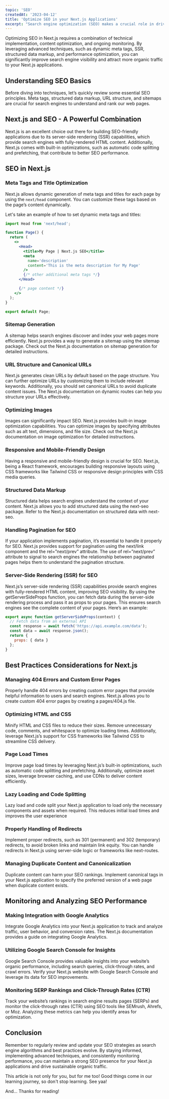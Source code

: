 ```yaml
---
topic: 'SEO'
createdAt: '2023-04-12'
title: 'Optimize SEO in your Next.js Applications'
excerpt: "Search engine optimization (SEO) makes a crucial role in driving organic traffic to websites. Next.js provides tools for building performant and SEO-friendly web applications. In this blog post, we will explore some techniques for optimizing SEO in Next.js Apps to enhance search engine visibility and attract more organic traffic."
---
```


Optimizing SEO in Next.js requires a combination of technical implementation, content optimization, and ongoing monitoring. By leveraging advanced techniques, such as dynamic meta tags, SSR, structured data markup, and performance optimization, you can significantly improve search engine visibility and attract more organic traffic to your Next.js applications.

## Understanding SEO Basics

Before diving into techniques, let’s quickly review some essential SEO principles. Meta tags, structured data markup, URL structure, and sitemaps are crucial for search engines to understand and rank our web pages.

## Next.js and SEO - A Powerful Combination

Next.js is an excellent choice out there for building SEO-friendly applications due to its server-side rendering (SSR) capabilities, which provide search engines with fully-rendered HTML content. Additionally, Next.js comes with built-in optimizations, such as automatic code splitting and prefetching, that contribute to better SEO performance.

## SEO in Next.js

### Meta Tags and Title Optimization

Next.js allows dynamic generation of meta tags and titles for each page by using the `next/head` component. You can customize these tags based on the page’s content dynamically.

Let's take an example of how to set dynamic meta tags and titles:

```jsx
import Head from 'next/head';

function Page() {
  return (
    <>
      <Head>
        <title>My Page | Next.js SEO</title>
        <meta
          name='description'
          content='This is the meta description for My Page'
        />
        {/* other additional meta tags */}
      </Head>

      {/* page content */}
    </>
  );
}

export default Page;
```

### Sitemap Generation

A sitemap helps search engines discover and index your web pages more efficiently. Next.js provides a way to generate a sitemap using the sitemap package. Check out the Next.js documentation on sitemap generation for detailed instructions.

### URL Structure and Canonical URLs

Next.js generates clean URLs by default based on the page structure. You can further optimize URLs by customizing them to include relevant keywords. Additionally, you should set canonical URLs to avoid duplicate content issues. The Next.js documentation on dynamic routes can help you structure your URLs effectively.

### Optimizing Images

Images can significantly impact SEO. Next.js provides built-in image optimization capabilities. You can optimize images by specifying attributes such as alt text, dimensions, and file size. Check out the Next.js documentation on image optimization for detailed instructions.

### Responsive and Mobile-Friendly Design

Having a responsive and mobile-friendly design is crucial for SEO. Next.js, being a React framework, encourages building responsive layouts using CSS frameworks like Tailwind CSS or responsive design principles with CSS media queries.

### Structured Data Markup

Structured data helps search engines understand the context of your content. Next.js allows you to add structured data using the next-seo package. Refer to the Next.js documentation on structured data with next-seo.

### Handling Pagination for SEO

If your application implements pagination, it’s essential to handle it properly for SEO. Next.js provides support for pagination using the next/link component and the rel=”next/prev” attribute. The use of rel=”next/prev” attribute to signal to search engines the relationship between paginated pages helps them to understand the pagination structure.

### Server-Side Rendering (SSR) for SEO

Next.js’s server-side rendering (SSR) capabilities provide search engines with fully-rendered HTML content, improving SEO visibility. By using the getServerSideProps function, you can fetch data during the server-side rendering process and pass it as props to your pages. This ensures search engines see the complete content of your pages. Here’s an example:

```jsx
export async function getServerSideProps(context) {
  // Fetch data from an external API
  const response = await fetch('https://api.example.com/data');
  const data = await response.json();
  return {
    props: { data }
  };
}
```

## Best Practices Considerations for Next.js

### Managing 404 Errors and Custom Error Pages

Properly handle 404 errors by creating custom error pages that provide helpful information to users and search engines. Next.js allows you to create custom 404 error pages by creating a pages/404.js file.

### Optimizing HTML and CSS

Minify HTML and CSS files to reduce their sizes. Remove unnecessary code, comments, and whitespace to optimize loading times. Additionally, leverage Next.js’s support for CSS frameworks like Tailwind CSS to streamline CSS delivery.

### Page Load Times

Improve page load times by leveraging Next.js’s built-in optimizations, such as automatic code splitting and prefetching. Additionally, optimize asset sizes, leverage browser caching, and use CDNs to deliver content efficiently.

### Lazy Loading and Code Splitting

Lazy load and code split your Next.js application to load only the necessary components and assets when required. This reduces initial load times and improves the user experience

### Properly Handling of Redirects

Implement proper redirects, such as 301 (permanent) and 302 (temporary) redirects, to avoid broken links and maintain link equity. You can handle redirects in Next.js using server-side logic or frameworks like next-routes.

### Managing Duplicate Content and Canonicalization

Duplicate content can harm your SEO rankings. Implement canonical tags in your Next.js application to specify the preferred version of a web page when duplicate content exists.

## Monitoring and Analyzing SEO Performance

### Making Integration with Google Analytics

Integrate Google Analytics into your Next.js application to track and analyze traffic, user behavior, and conversion rates. The Next.js documentation provides a guide on integrating Google Analytics.

### Utilizing Google Search Console for Insights

Google Search Console provides valuable insights into your website’s organic performance, including search queries, click-through rates, and crawl errors. Verify your Next.js website with Google Search Console and leverage its data for SEO improvements.

### Monitoring SERP Rankings and Click-Through Rates (CTR)

Track your website’s rankings in search engine results pages (SERPs) and monitor the click-through rates (CTR) using SEO tools like SEMrush, Ahrefs, or Moz. Analyzing these metrics can help you identify areas for optimization.

## Conclusion

Remember to regularly review and update your SEO strategies as search engine algorithms and best practices evolve. By staying informed, implementing advanced techniques, and consistently monitoring performance, you can maintain a strong SEO presence for your Next.js applications and drive sustainable organic traffic.

This article is not only for you, but for me too! Good things come in our learning journey, so don't stop learning. See yaa!

And... Thanks for reading!
